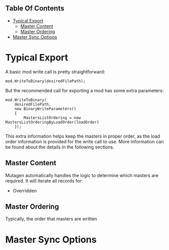 <!-- START doctoc generated TOC please keep comment here to allow auto update -->
<!-- DON'T EDIT THIS SECTION, INSTEAD RE-RUN doctoc TO UPDATE -->
## Table Of Contents

- [Typical Export](#typical-export)
  - [Master Content](#master-content)
  - [Master Ordering](#master-ordering)
- [Master Sync Options](#master-sync-options)

<!-- END doctoc generated TOC please keep comment here to allow auto update -->

# Typical Export
A basic mod write call is pretty straightforward:
```
mod.WriteToBinary(desiredFilePath);
```

But the recommended call for exporting a mod has some extra parameters:
```
mod.WriteToBinary(
    desiredFilePath,
    new BinaryWriteParameters()
    {
        MastersListOrdering = new MastersListOrderingByLoadOrder(loadOrder)
    });
```

This extra information helps keep the masters in proper order, as the load order information is provided for the write call to use.  More information can be found about the details in the following sections.

## Master Content
Mutagen automatically handles the logic to determine which masters are required.  It will iterate all records for:
- Overridden 

## Master Ordering
Typically, the order that masters are written 


# Master Sync Options